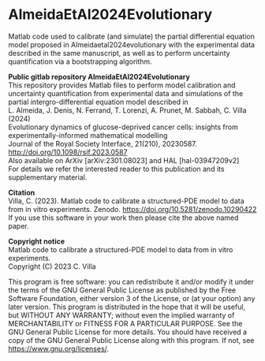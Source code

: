 # AlmeidaEtAl2024Evolutionary
Matlab code used to calibrate (and simulate) the partial differential equation model proposed in Almeidaetal2024evolutionary with the experimental data described in the same manuscript, as well as to perform uncertainty quantification via a bootstrapping algorithm.

**Public gitlab repository AlmeidaEtAl2024Evolutionary** <br />
This repository provides Matlab files to perform model calibration and uncertainty quantification from experimental data and simulations of the partial intergro-differential equation model described in <br />
L. Almeida, J. Denis, N. Ferrand, T. Lorenzi, A. Prunet, M. Sabbah, C. Villa (2024) <br />
Evolutionary dynamics of glucose-deprived cancer cells: insights from experimentally-informed mathematical modelling <br />
Journal of the Royal Society Interface, 21(210), 20230587. http://doi.org/10.1098/rsif.2023.0587 <br />
Also available on ArXiv [arXiv:2301.08023] and HAL [hal-03947209v2] <br />
For details we refer the interested reader to this publication and its supplementary material. 

**Citation** <br />
Villa, C. (2023). Matlab code to calibrate a structured-PDE model to data from in vitro experiments. Zenodo. https://doi.org/10.5281/zenodo.10290422 <br />
If you use this software in your work then please cite the above named paper.

**Copyright notice** <br />
Matlab code to calibrate a structured-PDE model to data from in vitro experiments. <br />
Copyright (C) 2023 C. Villa

This program is free software: you can redistribute it and/or modify
it under the terms of the GNU General Public License as published by
the Free Software Foundation, either version 3 of the License, or
(at your option) any later version.
This program is distributed in the hope that it will be useful,
but WITHOUT ANY WARRANTY; without even the implied warranty of
MERCHANTABILITY or FITNESS FOR A PARTICULAR PURPOSE.  See the
GNU General Public License for more details.
You should have received a copy of the GNU General Public License
along with this program.  If not, see https://www.gnu.org/licenses/.
